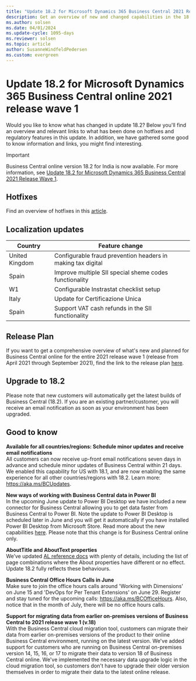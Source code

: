 ```yaml
---
title: "Update 18.2 for Microsoft Dynamics 365 Business Central 2021 Release Wave 1"
description: Get an overview of new and changed capabilities in the 18.2 update of Business Central online, which is part of 2021 release wave 1.
ms.author: solsen
ms.date: 04/01/2024
ms.update-cycle: 1095-days
ms.reviewer: solsen
ms.topic: article
author: SusanneWindfeldPedersen
ms.custom: evergreen
---
```


# Update 18.2 for Microsoft Dynamics 365 Business Central online 2021 release wave 1

Would you like to know what has changed in update 18.2? Below you'll find an overview and relevant links to what has been done on hotfixes and regulatory features in this update. In addition, we have gathered some good to know information and links, you might find interesting.

> [!IMPORTANT]  
> Business Central online version 18.2 for India is now available. For more information, see [Update 18.2 for Microsoft Dynamics 365 Business Central 2021 Release Wave 1](https://support.microsoft.com/help/5004062).

## Hotfixes
Find an overview of hotfixes in this [article](https://support.microsoft.com/help/5004062).


## Localization updates 

| Country| Feature change |
|-------------|--------------|
|United Kingdom | Configurable fraud prevention headers in making tax digital|
|Spain | Improve multiple SII special sheme codes functionality |
|W1 | Configurable Instrastat checklist setup |
|Italy | Update for Certificazione Unica | 
|Spain | Support VAT cash refunds in the SII functionality | 

## Release Plan
If you want to get a comprehensive overview of what's new and planned for Business Central online for the entire 2021 release wave 1 (release from April 2021 through September 2021), find the link to the release plan [here](/dynamics365-release-plan/2021wave1/smb/dynamics365-business-central/planned-features).


## Upgrade to 18.2

Please note that new customers will automatically get the latest builds of Business Central (18.2). If you are an existing partner/customer, you will receive an email notification as soon as your environment has been upgraded.

## Good to know

**Available for all countries/regions: Schedule minor updates and receive email notifications**  
All customers can now receive up-front email notifications seven days in advance and schedule minor updates of Business Central within 21 days. We enabled this capability for US with 18.1, and are now enabling the same experience for all other countries/regions with 18.2. Learn more: https://aka.ms/BCUpdates.

**New ways of working with Business Central data in Power BI**  
In the upcoming June update to Power BI Desktop we have included a new connector for Business Central allowing you to get data faster from Business Central to Power BI. Note the update to Power BI Desktop is scheduled later in June and you will get it automatically if you have installed Power BI Desktop from Microsoft Store. Read more about the new capabilities [here](/dynamics365-release-plan/2021wave1/smb/dynamics365-business-central/enable-power-bi-connector-work-business-central-apis-instead-web-services-only). Please note that this change is for Business Central online only. 

**AboutTitle and AboutText properties**  
We’ve updated [AL reference docs](/dynamics365/business-central/dev-itpro/developer/properties/devenv-abouttitle-property) with plenty of details, including the list of page combinations where the About properties have different or no effect. Update 18.2 fully reflects these behaviours.

**Business Central Office Hours Calls in June**  
Make sure to join the office hours calls around 'Working with Dimensions' on June 15 and 'DevOps for Per Tenant Extensions' on June 29. Register and stay tuned for the upcoming calls: https://aka.ms/BCOfficeHours. Also, notice that in the month of July, there will be no office hours calls. 

**Support for migrating data from earlier on-premises versions of Business Central to 2021 release wave 1 (v.18)**  
With the Business Central cloud migration tool, customers can migrate their data from earlier on-premises versions of the product to their online Business Central environment, running on the latest version. We've added support for customers who are running on Business Central on-premises version 14, 15, 16, or 17 to migrate their data to version 18 of Business Central online. We've implemented the necessary data upgrade logic in the cloud migration tool, so customers don't have to upgrade their older version themselves in order to migrate their data to the latest online release. 
